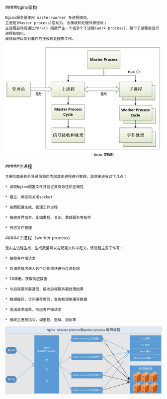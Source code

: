 ####Nginx架构

    Nginx服务器使用 master/worker 多进程模式。
    主进程(Master process)启动后，会接收和处理外部信号；
    主进程启动后通过fork() 函数产生一个或多个子进程(work process)，每个子进程会进行进程初始化、
    模块调用以及对事件的接收和处理等工作。

![image](./nginx_jg.png)

#####主进程

    主要功能是和外界通信和对内部其他进程进行管理，具体来说有以下几点：
    
    * 读取Nginx配置文件并验证其有效性和正确性
    
    * 建立、绑定和关闭socket
    
    * 按照配置生成、管理工作进程
    
    * 接收外界指令，比如重启、关闭、重载服务等指令
    
    * 日志文件管理
    
#####子进程（worker process)

    是由主进程生成，生成数量可以在配置文件中定义。该进程主要工作有：
    
    * 接收客户端请求
    
    * 将请求依次送入各个功能模块进行过滤处理
    
    * IO调用，获取响应数据
    
    * 与后端服务器通信，接收后端服务器处理结果
    
    * 数据缓存，访问缓存索引，查询和调用缓存数据
    
    * 发送请求结果，响应客户端请求
    
    * 接收主进程指令，如重启、重载、退出等
    
![img](./nginx_m.jpg)